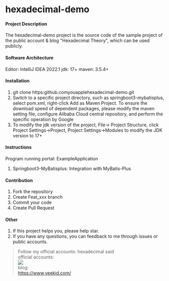 # hexadecimal-demo

#### Project Description

The hexadecimal-demo project is the source code of the sample project of the public account & blog "Hexadecimal Theory", which can be used publicly.

#### Software Architecture

Editor: IntelliJ IDEA 2022.1 
jdk: 17+ 
maven: 3.5.4+

#### Installation

1. git clone https:github.comyouapplehexadecimal-demo.git 
2. Switch to a specific project directory, such as springboot3-mybatisplus, select pom.xml, right-click Add as Maven Project. To ensure the download speed of dependent packages, please modify the maven setting file, configure Alibaba Cloud central repository, and perform the specific operation by Google 
3. To modify the jdk version of the project, File-> Project Structure, click Project Settings->Project, Project Settings->Modules to modify the JDK version to 17+

#### Instructions

Program running portal: ExampleApplication 
1. Springboot3-MyBatisplus: Integration with MyBatis-Plus

#### Contribution

1.  Fork the repository
2.  Create Feat_xxx branch
3.  Commit your code
4.  Create Pull Request


#### Other

1. If this project helps you, please help star. 
2. If you have any questions, you can feedback to me through issues or public accounts.

> Follow my official accounts: hexadecimal said  
official accounts:  
![](D:\yjp\logo\qrcode_hexadecimal.jpg)  
blog:  
https://www.yeekid.com/